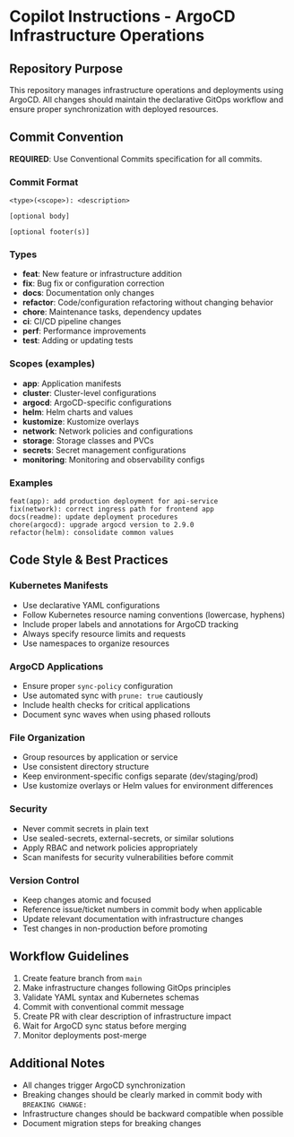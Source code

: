 # Copilot Instructions - ArgoCD Infrastructure Operations

## Repository Purpose
This repository manages infrastructure operations and deployments using ArgoCD. All changes should maintain the declarative GitOps workflow and ensure proper synchronization with deployed resources.

## Commit Convention
**REQUIRED**: Use Conventional Commits specification for all commits.

### Commit Format
```
<type>(<scope>): <description>

[optional body]

[optional footer(s)]
```

### Types
- **feat**: New feature or infrastructure addition
- **fix**: Bug fix or configuration correction
- **docs**: Documentation only changes
- **refactor**: Code/configuration refactoring without changing behavior
- **chore**: Maintenance tasks, dependency updates
- **ci**: CI/CD pipeline changes
- **perf**: Performance improvements
- **test**: Adding or updating tests

### Scopes (examples)
- **app**: Application manifests
- **cluster**: Cluster-level configurations
- **argocd**: ArgoCD-specific configurations
- **helm**: Helm charts and values
- **kustomize**: Kustomize overlays
- **network**: Network policies and configurations
- **storage**: Storage classes and PVCs
- **secrets**: Secret management configurations
- **monitoring**: Monitoring and observability configs

### Examples
```
feat(app): add production deployment for api-service
fix(network): correct ingress path for frontend app
docs(readme): update deployment procedures
chore(argocd): upgrade argocd version to 2.9.0
refactor(helm): consolidate common values
```

## Code Style & Best Practices

### Kubernetes Manifests
- Use declarative YAML configurations
- Follow Kubernetes resource naming conventions (lowercase, hyphens)
- Include proper labels and annotations for ArgoCD tracking
- Always specify resource limits and requests
- Use namespaces to organize resources

### ArgoCD Applications
- Ensure proper `sync-policy` configuration
- Use automated sync with `prune: true` cautiously
- Include health checks for critical applications
- Document sync waves when using phased rollouts

### File Organization
- Group resources by application or service
- Use consistent directory structure
- Keep environment-specific configs separate (dev/staging/prod)
- Use kustomize overlays or Helm values for environment differences

### Security
- Never commit secrets in plain text
- Use sealed-secrets, external-secrets, or similar solutions
- Apply RBAC and network policies appropriately
- Scan manifests for security vulnerabilities before commit

### Version Control
- Keep changes atomic and focused
- Reference issue/ticket numbers in commit body when applicable
- Update relevant documentation with infrastructure changes
- Test changes in non-production before promoting

## Workflow Guidelines
1. Create feature branch from `main`
2. Make infrastructure changes following GitOps principles
3. Validate YAML syntax and Kubernetes schemas
4. Commit with conventional commit message
5. Create PR with clear description of infrastructure impact
6. Wait for ArgoCD sync status before merging
7. Monitor deployments post-merge

## Additional Notes
- All changes trigger ArgoCD synchronization
- Breaking changes should be clearly marked in commit body with `BREAKING CHANGE:`
- Infrastructure changes should be backward compatible when possible
- Document migration steps for breaking changes

